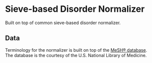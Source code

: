 # Sieve-based Disorder Normalizer

Built on top of common sieve-based disorder normalizer.

## Data

Terminology for the normalizer is built on top of the [MeSH® database](https://www.nlm.nih.gov/databases/download/mesh.html).   
The database is the courtesy of the U.S. National Library of Medicine.
